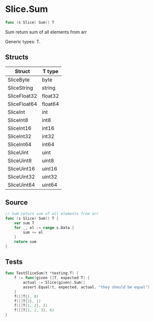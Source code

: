 # Slice.Sum

```go
func (s Slice) Sum() T
```

Sum return sum of all elements from arr

Generic types: T.

## Structs

| Struct | T type |
| ------ | ------ |
| SliceByte | byte |
| SliceString | string |
| SliceFloat32 | float32 |
| SliceFloat64 | float64 |
| SliceInt | int |
| SliceInt8 | int8 |
| SliceInt16 | int16 |
| SliceInt32 | int32 |
| SliceInt64 | int64 |
| SliceUint | uint |
| SliceUint8 | uint8 |
| SliceUint16 | uint16 |
| SliceUint32 | uint32 |
| SliceUint64 | uint64 |

## Source

```go
// Sum return sum of all elements from arr
func (s Slice) Sum() T {
	var sum T
	for _, el := range s.Data {
		sum += el
	}
	return sum
}
```

## Tests

```go
func TestSliceSum(t *testing.T) {
	f := func(given []T, expected T) {
		actual := Slice{given}.Sum()
		assert.Equal(t, expected, actual, "they should be equal")
	}
	f([]T{}, 0)
	f([]T{1}, 1)
	f([]T{1, 2}, 3)
	f([]T{1, 2, 3}, 6)
}
```
